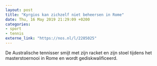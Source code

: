 ```yaml
---
layout: post
title: "Kyrgios kan zichzelf niet beheersen in Rome"
date: Thu, 16 May 2019 21:29:09 +0200
categories: 
- sport 
- tennis 
externe_link: "https://nos.nl/l/2285025"
---
```


De Australische tennisser smijt met zijn racket en zijn stoel tijdens het masterstoernooi in Rome en wordt gediskwalificeerd.
